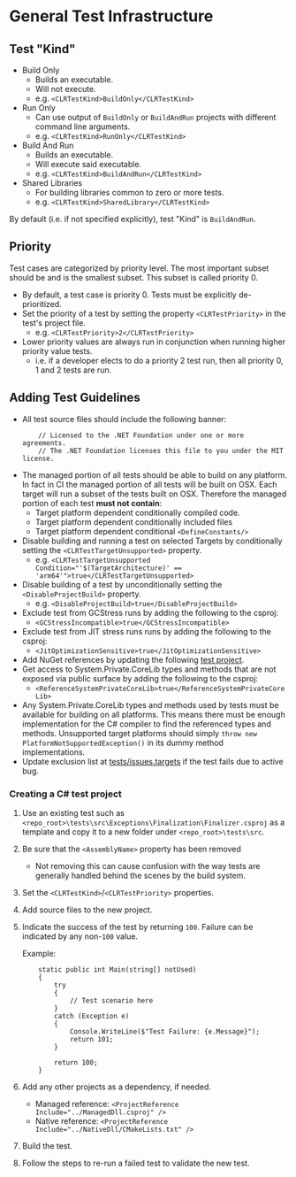 # General Test Infrastructure

## Test "Kind"

* Build Only
  * Builds an executable.
  * Will not execute.
  * e.g. `<CLRTestKind>BuildOnly</CLRTestKind>`
* Run Only
  * Can use output of `BuildOnly` or `BuildAndRun` projects with different command line arguments.
  * e.g. `<CLRTestKind>RunOnly</CLRTestKind>`
* Build And Run
  * Builds an executable.
  * Will execute said executable.
  * e.g. `<CLRTestKind>BuildAndRun</CLRTestKind>`
* Shared Libraries
  * For building libraries common to zero or more tests.
  * e.g. `<CLRTestKind>SharedLibrary</CLRTestKind>`

By default (i.e. if not specified explicitly), test "Kind" is `BuildAndRun`.

## Priority

Test cases are categorized by priority level. The most important subset should be and is the smallest subset. This subset is called priority 0.

* By default, a test case is priority 0. Tests must be explicitly de-prioritized.
* Set the priority of a test by setting the property `<CLRTestPriority>` in the test's project file.
  * e.g. `<CLRTestPriority>2</CLRTestPriority>`
* Lower priority values are always run in conjunction when running higher priority value tests.
  * i.e. if a developer elects to do a priority 2 test run, then all priority 0, 1 and 2 tests are run.

## Adding Test Guidelines

* All test source files should include the following banner:
    ```
        // Licensed to the .NET Foundation under one or more agreements.
        // The .NET Foundation licenses this file to you under the MIT license.
    ```
* The managed portion of all tests should be able to build on any platform.
In fact in CI the managed portion of all tests will be built on OSX.
Each target will run a subset of the tests built on OSX.
Therefore the managed portion of each test **must not contain**:
  * Target platform dependent conditionally compiled code.
  * Target platform dependent conditionally included files
  * Target platform dependent conditional `<DefineConstants/>`
* Disable building and running a test on selected Targets by conditionally setting the `<CLRTestTargetUnsupported>` property.
    * e.g. `<CLRTestTargetUnsupported Condition="'$(TargetArchitecture)' == 'arm64'">true</CLRTestTargetUnsupported>`
* Disable building of a test by unconditionally setting the `<DisableProjectBuild>` property.
    * e.g. `<DisableProjectBuild>true</DisableProjectBuild>`
* Exclude test from GCStress runs by adding the following to the csproj:
    * `<GCStressIncompatible>true</GCStressIncompatible>`
* Exclude test from JIT stress runs runs by adding the following to the csproj:
    * `<JitOptimizationSensitive>true</JitOptimizationSensitive>`
* Add NuGet references by updating the following [test project](https://github.com/dotnet/runtime/blob/main/src/tests/Common/test_dependencies/test_dependencies.csproj).
* Get access to System.Private.CoreLib types and methods that are not exposed via public surface by adding the following to the csproj:
    * `<ReferenceSystemPrivateCoreLib>true</ReferenceSystemPrivateCoreLib>`
* Any System.Private.CoreLib types and methods used by tests must be available for building on all platforms.
This means there must be enough implementation for the C# compiler to find the referenced types and methods. Unsupported target platforms
should simply `throw new PlatformNotSupportedException()` in its dummy method implementations.
* Update exclusion list at [tests/issues.targets](https://github.com/dotnet/runtime/blob/main/src/tests/issues.targets) if the test fails due to active bug.

### Creating a C# test project

1. Use an existing test such as `<repo_root>\tests\src\Exceptions\Finalization\Finalizer.csproj` as a template and copy it to a new folder under `<repo_root>\tests\src`.
1. Be sure that the `<AssemblyName>` property has been removed

    * Not removing this can cause confusion with the way tests are generally handled behind the scenes by the build system.

1. Set the `<CLRTestKind>`/`<CLRTestPriority>` properties.
1. Add source files to the new project.
1. Indicate the success of the test by returning `100`. Failure can be indicated by any non-`100` value.

    Example:
    ```CSharp
        static public int Main(string[] notUsed)
        {
            try
            {
                // Test scenario here
            }
            catch (Exception e)
            {
                Console.WriteLine($"Test Failure: {e.Message}");
                return 101;
            }

            return 100;
        }
    ```

1. Add any other projects as a dependency, if needed.
    * Managed reference: `<ProjectReference Include="../ManagedDll.csproj" />`
    * Native reference: `<ProjectReference Include="../NativeDll/CMakeLists.txt" />`
1. Build the test.
1. Follow the steps to re-run a failed test to validate the new test.
